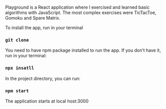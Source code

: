 Playground is a React application where I exercised and learned basic algorithms with JavaScript. 
The most complex exercises were TicTacToe, Gomoku and Spare Matrix.

To install the app, run in your terminal
### `git clone`

You need to have npm package installed to run the app. If you don’t have it, run in your terminal:

### `npx insatll`

In the project directory, you can run:

### `npm start`

The application starts at local host:3000